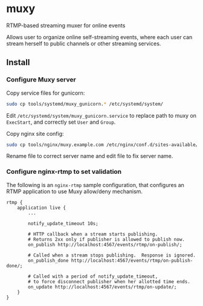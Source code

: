 # muxy

RTMP-based streaming muxer for online events

Allows user to organize online self-streaming events, where each user can
stream herself to public channels or other streaming services.

## Install

### Configure Muxy server

Copy service files for gunicorn:

```bash
sudo cp tools/systemd/muxy_gunicorn.* /etc/systemd/system/
```

Edit `/etc/systemd/system/muxy_gunicorn.service` to replace path to muxy on
`ExecStart`, and correctly set `User` and `Group`.

Copy nginx site config:

```bash
sudo cp tools/nginx/muxy.example.com /etc/nginx/conf.d/sites-available/
```

Rename file to correct server name and edit file to fix server name.

### Configure nginx-rtmp to set validation

The following is an `nginx-rtmp` sample configuration, that configures an RTMP
application to use Muxy allow/deny mechanism.

```
rtmp {
    application live {
        ...

        notify_update_timeout 10s;

        # HTTP callback when a stream starts publishing.
        # Returns 2xx only if publisher is allowed to publish now.
        on_publish http://localhost:4567/events/rtmp/on-publish/;

        # Called when a stream stops publishing.  Response is ignored.
        on_publish_done http://localhost:4567/events/rtmp/on-publish-done/;

        # Called with a period of notify_update_timeout,
        # to force disconnect publisher when her allotted time ends.
        on_update http://localhost:4567/events/rtmp/on-update/;
    }
}
```
